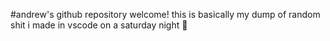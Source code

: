 #andrew's github repository
welcome! this is basically my dump of random shit i made in vscode on a saturday night 🥳
